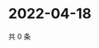 # 2022-04-18

共 0 条

<!-- BEGIN WEIBO -->
<!-- 最后更新时间 Mon Apr 18 2022 01:07:20 GMT+0800 (China Standard Time) -->

<!-- END WEIBO -->
